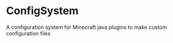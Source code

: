 # ConfigSystem
A configuration system for Minecraft java plugins to make custom configuration files
